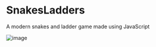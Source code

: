 # SnakesLadders
A modern snakes and ladder game made using JavaScript

![image](https://user-images.githubusercontent.com/64016811/208029677-748665fb-6b82-47b0-afc9-a8b2e9e5bcbd.png)
